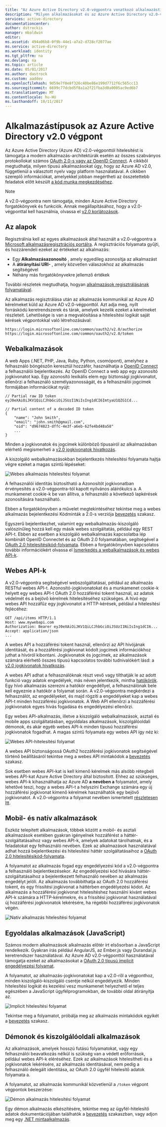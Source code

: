 ```yaml
---
title: "Az Azure Active Directory v2.0-végpontra vonatkozó alkalmazástípusok |} Microsoft Docs"
description: "Milyen alkalmazásokat és az Azure Active Directory v2.0-végponttól által támogatott forgatókönyveket."
services: active-directory
documentationcenter: 
author: dstrockis
manager: mbaldwin
editor: 
ms.assetid: 494a06b8-0f9b-44e1-a7a2-d728cf2077ae
ms.service: active-directory
ms.workload: identity
ms.tgt_pltfrm: na
ms.devlang: na
ms.topic: article
ms.date: 05/01/2017
ms.author: dastrock
ms.custom: aaddev
ms.openlocfilehash: 9d59e7f0e8f326c40be86e199d7712f6c565cc13
ms.sourcegitcommit: 6699c77dcbd5f8a1a2f21fba3d0a0005ac9ed6b7
ms.translationtype: MT
ms.contentlocale: hu-HU
ms.lasthandoff: 10/11/2017
---
```

# <a name="app-types-for-the-azure-active-directory-v20-endpoint"></a>Alkalmazástípusok az Azure Active Directory v2.0 végpont
Az Azure Active Directory (Azure AD) v2.0-végponttól hitelesítést is támogatja a modern alkalmazás-architektúrák esetén az összes szabványos protokollokat számos [OAuth 2.0-s vagy az OpenID Connect](active-directory-v2-protocols.md). A cikkből megtudhatja, milyen típusú alkalmazásokat úgy, hogy az Azure AD v2.0, függetlenül a választott nyelv vagy platform használatával. A cikkben szereplő információkat, amelyekkel jobban megértheti az összetettebb feladatok előtt készült [a kód munka megkezdéséhez](active-directory-appmodel-v2-overview.md#getting-started).

> [!NOTE]
> A v2.0-végpontra nem támogatja, minden Azure Active Directory forgatókönyvek és funkciók. Annak megállapításához, hogy a v2.0-végponttal kell használnia, olvassa el [v2.0 korlátozások](active-directory-v2-limitations.md).
> 
> 

## <a name="the-basics"></a>Az alapok
Regisztrálnia kell az egyes alkalmazások által használt a v2.0-végpontra a [Microsoft alkalmazásregisztrációs portálra](https://apps.dev.microsoft.com). A regisztrációs folyamata gyűjti, és hozzárendeli ezeket az értékeket az alkalmazás:

* Egy **Alkalmazásazonosító** , amely egyedileg azonosítja az alkalmazást
* A **átirányítási URI-** , amely közvetlen válaszokhoz az alkalmazás segítségével
* Néhány más forgatókönyvekre jellemző értékek

További részletek megtudhatja, hogyan [alkalmazások regisztrálásának folyamatával](active-directory-v2-app-registration.md).

Az alkalmazás regisztrálása után az alkalmazás kommunikál az Azure AD kérelmeket küld az Azure AD v2.0-végponttól. Azt adja meg, nyílt forráskódú keretrendszerek és tárak, amelyek kezelik ezeket a kérelmeket részleteit. Lehetősége is van a megvalósítása a hitelesítési logikát saját kérések végpontokkal való létrehozásával:

```
https://login.microsoftonline.com/common/oauth2/v2.0/authorize
https://login.microsoftonline.com/common/oauth2/v2.0/token
```
<!-- TODO: Need a page for libraries to link to -->

## <a name="web-apps"></a>Webalkalmazások
A web Apps (.NET, PHP, Java, Ruby, Python, csomópont), amelyhez a felhasználó böngészőn keresztül hozzáfér, használhatja a [OpenID Connect](active-directory-v2-protocols.md) a felhasználói bejelentkezés. Az OpenID Connect a web app egy azonosító jogkivonatot kap. Egy azonosító lexikális elem egy biztonsági jogkivonatot, ellenőrzi a felhasználó személyazonosságát, és a felhasználói jogcímek formájában információkat nyújt:

```
// Partial raw ID token
eyJ0eXAiOiJKV1QiLCJhbGciOiJSUzI1NiIsIng1dCI6ImtyaU1QZG1Cd...

// Partial content of a decoded ID token
{
    "name": "John Smith",
    "email": "john.smith@gmail.com",
    "oid": "d9674823-dffc-4e3f-a6eb-62fe4bd48a58"
    ...
}
```

Minden a jogkivonatok és jogcímek különböző típusairól az alkalmazásban elérhető megismerheti a [v2.0 jogkivonatok hivatkozás](active-directory-v2-tokens.md).

A kiszolgáló webalkalmazásokban bejelentkezés hitelesítési folyamata hajtja végre ezeket a magas szintű lépéseket:

![Webes alkalmazás hitelesítési folyamat](../../media/active-directory-v2-flows/convergence_scenarios_webapp.png)

A felhasználói identitás biztosítható a Azonosítót jogkivonatban érvényesítés a v2.0-végpontra-tól kapott nyilvános aláírókulcs a. A munkamenet cookie-k be van állítva, a felhasználó a következő lapkérések azonosítására használható.

Ebben a forgatókönyvben a művelet megtekintéséhez tekintse meg a webes alkalmazás bejelentkezési Kódminták a 2.0-s verziója [bevezetés](active-directory-appmodel-v2-overview.md#getting-started) szakasz.

Egyszerű bejelentkezhet, valamint egy webalkalmazás-kiszolgáló valószínűleg hozzá kell egy másik webes szolgáltatás, például egy REST API-t. Ebben az esetben a kiszolgáló webalkalmazás kapcsolatba lép kombinált OpenID Connectet és az OAuth 2.0 folyamatában, segítségével a [OAuth 2.0 hitelesítésikód-folyamata](active-directory-v2-protocols.md). Ebben a forgatókönyvben kapcsolatos további információkért olvassa el [Ismerkedés a webalkalmazások és webes API-k](active-directory-v2-devquickstarts-webapp-webapi-dotnet.md).

## <a name="web-apis"></a>Webes API-k
A v2.0-végpontra segítségével webszolgáltatásai, például az alkalmazás RESTful webes API-t. Azonosító-jogkivonatokat és a munkamenet cookie-k helyett egy webes API-t OAuth 2.0 hozzáférési tokent használ, az adatok védelmét és a bejövő kérelmek hitelesítéséhez szükséges. A hívó egy webes API hozzáfűz egy jogkivonatot a HTTP-kérések, például a hitelesítési fejlécéhez:

```
GET /api/items HTTP/1.1
Host: www.mywebapi.com
Authorization: Bearer eyJ0eXAiOiJKV1QiLCJhbGciOiJSUzI1NiIsIng1dCI6...
Accept: application/json
...
```

A webes API a hozzáférési tokent használ, ellenőrzi az API hívójának identitását, és a hozzáférési jogkivonat kódolt jogcímek információkhoz juthat a hívóról kibontani. Jogkivonatok és jogcímek, az alkalmazások számára elérhető összes típusú kapcsolatos további tudnivalókért lásd: a [v2.0 jogkivonatok hivatkozás](active-directory-v2-tokens.md).

A webes API adhat a felhasználóknak részt vevő vagy tilthatják le az adott funkció vagy adatok engedélyek, más néven jelentkezik, mintha [hatókörök](active-directory-v2-scopes.md). Egy hívó alkalmazás szerezni a hatókör engedéllyel, a felhasználónak bele kell egyeznie a hatókör a folyamat során. A v2.0-végpontra megkérdezi a felhasználót, az engedélyeket, és majd rögzíti a engedélyeket kap a webes API-t minden hozzáférési jogkivonatok. A Web API ellenőrzi a hozzáférési jogkivonatok egyes hívás fogadása és engedélyezési ellenőrzi.

Egy webes API-alkalmazás, illetve a kiszolgáló webalkalmazások, asztali és mobile apps szolgáltatásban, egyoldalas alkalmazások, kiszolgálóoldali démonok, és akár egyéb webes API-k minden típusú hozzáférési jogkivonatok fogadhat. A magas szintű folyamata egy webes API így néz ki:

![Webes API-hitelesítési folyamat](../../media/active-directory-v2-flows/convergence_scenarios_webapi.png)

A webes API biztonságossá OAuth2 hozzáférési jogkivonatok segítségével történő beállításáról tekintse meg a webes API mintakódok a [bevezetés](active-directory-appmodel-v2-overview.md#getting-started) szakasz.

Sok esetben webes API-kat is kell kimenő kérelmek más alsóbb rétegbeli webes API-kat Azure Active Directory által biztosított.  Ehhez az szükséges, webes API-k kihasználhatja az Azure AD **a nevében a** folyamatot, amely lehetővé teszi, hogy a webes API-t a helyszíni Exchange számára egy új hozzáférési jogkivonat kimenő kérelmek használhatók egy bejövő jogkivonatot.  A v2.0-végpontra a folyamat nevében ismertetett [részletesen Itt](active-directory-v2-protocols-oauth-on-behalf-of.md).

## <a name="mobile-and-native-apps"></a>Mobil- és natív alkalmazások
Eszköz telepített alkalmazások, többek között a mobil- és asztali alkalmazások esetében gyakran igényelnek hozzáférést a háttér-szolgáltatásaihoz vagy webes API-k, amelyek adatokat tárolhatnak, és a feladatokat egy felhasználó nevében. Ezek az alkalmazások használatával adhat hozzá bejelentkezési és hitelesítési háttér szolgáltatásaihoz a [OAuth 2.0 hitelesítésikód-folyamata](active-directory-v2-protocols-oauth-code.md).

A folyamatot az alkalmazás fogad egy engedélyezési kód a v2.0-végpontra a felhasználó bejelentkezésekor. Az engedélyezési kód hívására háttér-szolgáltatásaihoz a bejelentkezett felhasználó nevében az alkalmazás engedélyt jelöli. Az alkalmazás továbbíthatja az OAuth 2.0 hozzáférési tokent, és egy frissítési jogkivonat a háttérben engedélyezési kódot. Az alkalmazás a hozzáférési jogkivonat hitelesítéshez használni kívánt webes API-k számára a HTTP-kérelmekre, és a frissítési jogkivonat használatával új hozzáférési jogkivonatok lekérésére, ha régebbi hozzáférési jogkivonatok végén.

![Natív alkalmazás hitelesítési folyamat](../../media/active-directory-v2-flows/convergence_scenarios_native.png)

## <a name="single-page-apps-javascript"></a>Egyoldalas alkalmazások (JavaScript)
Számos modern alkalmazások alkalmazás előtér írt elsősorban a JavaScript rendelkezik. Gyakran írás például AngularJS, az Ember.js vagy Durandal.js keretrendszer használatával. Az Azure AD v2.0-végponttól használatával támogatja ezeket az alkalmazásokat a [OAuth 2.0 típusú implicit engedélyezési folyamat](active-directory-v2-protocols-implicit.md).

A folyamatot, az alkalmazás-jogkivonatokat kap a v2.0-ről a végponthoz, minden kiszolgáló-kiszolgáló cseréje nélkül engedélyezik. Minden hitelesítési logikát és kezelési vesz munkamenet helyezhető el teljes egészében a JavaScript ügyfélprogramokban, de további oldal átirányítja az.

![Implicit hitelesítési folyamat](../../media/active-directory-v2-flows/convergence_scenarios_implicit.png)

Tekintse meg a folyamatot, próbálja meg az alkalmazás mintakódok egyikét a [bevezetés](active-directory-appmodel-v2-overview.md#getting-started) szakasz.

## <a name="daemons-and-server-side-apps"></a>Démonok és kiszolgálóoldali alkalmazások
Az alkalmazások, amelyek hosszú futású folyamatokat, vagy egy felhasználói beavatkozás nélkül is szükség van a védett erőforrások, például webes API-k eléréséhez. Ezek az alkalmazások hitelesítheti és a jogkivonatok lekérésére, az alkalmazás identitásával, nem pedig a felhasználó delegált identitása, az OAuth 2.0 ügyfél hitelesítő adatok folyamata a.

A folyamatot, az alkalmazás kommunikál közvetlenül a `/token` végpont végpontok beszerzése:

![Démon alkalmazás hitelesítési folyamat](../../media/active-directory-v2-flows/convergence_scenarios_daemon.png)

Egy démon alkalmazás elkészítésére, tekintse meg az ügyfél-hitelesítő adatok dokumentációjában találhatók a [bevezetés](active-directory-appmodel-v2-overview.md#getting-started) szakaszban, vagy adjon meg egy [.NET mintaalkalmazás](https://github.com/Azure-Samples/active-directory-dotnet-daemon-v2).

